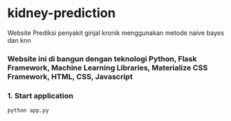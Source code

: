 # kidney-prediction
Website Prediksi penyakit ginjal kronik menggunakan metode naive bayes dan knn

### Website ini di bangun dengan teknologi Python, Flask Framework, Machine Learning Libraries, Materialize CSS Framework, HTML, CSS, Javascript

### 1. Start application 
```sh
python app.py
```

